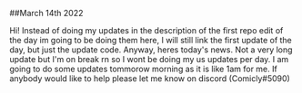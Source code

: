 ##March 14th 2022

Hi! Instead of doing my updates in the description of the first repo edit of the day im going to be doing them here, I will still link the first update of the day,
but just the update code.
Anyway, heres today's news. Not a very long update but I'm on break rn so I wont be doing my us updates per day. I am going to do some updates tommorow morning as it is like 
1am for me. If anybody would like to help please let me know on discord (Comicly#5090)

